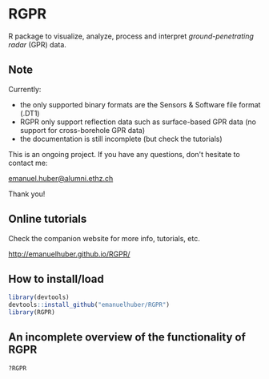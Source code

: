 # RGPR
R package to visualize, analyze, process and interpret *ground-penetrating radar* (GPR) data.

## Note
Currently:

* the only supported binary formats are the Sensors & Software file format (.DT1)
* RGPR only support reflection data such as surface-based GPR data (no support for cross-borehole GPR data)
* the documentation is still incomplete (but check the tutorials)

This is an ongoing project.
If you have any questions, don't hesitate to contact me:

emanuel.huber@alumni.ethz.ch

Thank you!

## Online tutorials
Check the companion website for more info, tutorials, etc.

http://emanuelhuber.github.io/RGPR/

## How to install/load

```r
library(devtools)
devtools::install_github("emanuelhuber/RGPR")
library(RGPR)
```

## An incomplete overview of the functionality of RGPR
```r
?RGPR
```

